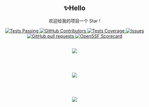 <p align="center">
 <h2 align="center">✨Hello</h2>
 <p align="center">欢迎给我的项目一个 Star !</p>
</p>
<p align="center">
  <a href="https://github.com/anuraghazra/github-readme-stats/actions">
    <img alt="Tests Passing" src="https://github.com/anuraghazra/github-readme-stats/workflows/Test/badge.svg" />
  </a>
  <a href="https://github.com/anuraghazra/github-readme-stats/graphs/contributors">
    <img alt="GitHub Contributors" src="https://img.shields.io/github/contributors/anuraghazra/github-readme-stats" />
  </a>
  <a href="https://codecov.io/gh/anuraghazra/github-readme-stats">      
   <img alt="Tests Coverage" src="https://codecov.io/gh/anuraghazra/github-readme-stats/branch/master/graph/badge.svg" />
  </a>
    <a href="https://github.com/anuraghazra/github-readme-stats/issues">
      <img alt="Issues" src="https://img.shields.io/github/issues/anuraghazra/github-readme-stats?color=0088ff" />
    </a>
    <a href="https://github.com/anuraghazra/github-readme-stats/pulls">
      <img alt="GitHub pull requests" src="https://img.shields.io/github/issues-pr/anuraghazra/github-readme-stats?color=0088ff" />
    </a>
    <a href="https://securityscorecards.dev/viewer/?uri=github.com/anuraghazra/github-readme-stats">
      <img alt="OpenSSF Scorecard" src="https://api.securityscorecards.dev/projects/github.com/anuraghazra/github-readme-stats/badge" />
    </a>
  <br />
  <br />
</p>


<p align="center">
  <a href="https://github-readme-stats.vercel.app/api?username=zhi-feng2008&show_icons=true&count_private=true&theme=tokyonight">
    <img align="center" src="https://github-readme-stats.vercel.app/api?username=zhi-feng2008&show_icons=true&count_private=true&theme=tokyonight" />
  </a>
</p>
<br><br>
<p align="center">
  <a href="https://github-readme-streak-stats.herokuapp.com/?user=zhi-feng2008&layout=compact&hide_border=true&langs_count=10&theme=tokyonight&count_private=true">
    <img align="center" src="https://github-readme-streak-stats.herokuapp.com/?user=zhi-feng2008&layout=compact&hide_border=true&langs_count=10&theme=tokyonight&count_private=true" />
  </a>
</p>
<br><br>
<p align="center">
  <a href="https://github-readme-stats.vercel.app/api/top-langs/?username=zhi-feng2008&hide_border=true&langs_count=10&theme=tokyonight&count_private=true">
    <img align="center" src="https://github-readme-stats.vercel.app/api/top-langs/?username=zhi-feng2008&hide_border=true&langs_count=10&theme=tokyonight&count_private=true" />
  </a>
</p>


<!--
**zhi-feng2008/zhi-feng2008** is a ✨ _special_ ✨ repository because its `README.md` (this file) appears on your GitHub profile.

Here are some ideas to get you started:

- 🔭 I’m currently working on ...
- 🌱 I’m currently learning ...
- 👯 I’m looking to collaborate on ...
- 🤔 I’m looking for help with ...
- 💬 Ask me about ...
- 📫 How to reach me: ...
- 😄 Pronouns: ...
- ⚡ Fun fact: ...
-->

